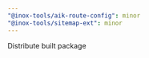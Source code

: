 ```yaml
---
"@inox-tools/aik-route-config": minor
"@inox-tools/sitemap-ext": minor
---
```


Distribute built package
